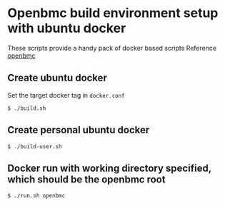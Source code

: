 # Openbmc build environment setup with ubuntu docker
These scripts provide a handy pack of docker based scripts
Reference [openbmc](https://github.com/openbmc/openbmc)

## Create ubuntu docker
Set the target docker tag in `docker.conf`
```
$ ./build.sh
```

## Create personal ubuntu docker
```
$ ./build-user.sh
```

## Docker run with working directory specified, which should be the openbmc root
```
$ ./run.sh openbmc
```

